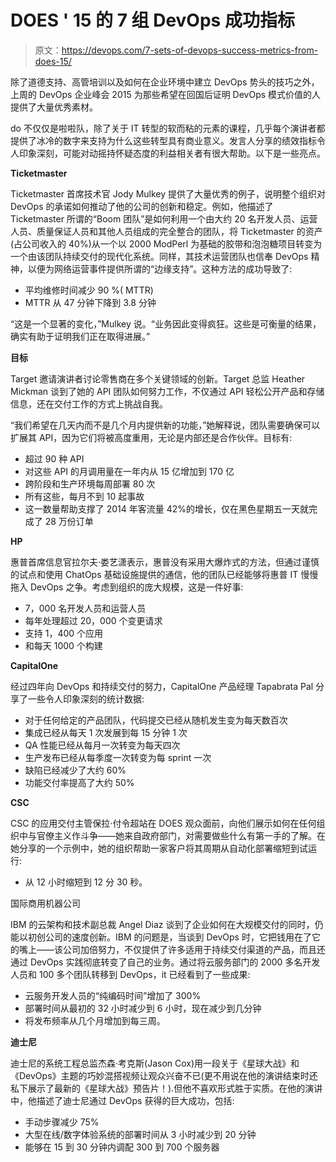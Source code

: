 # DOES ' 15 的 7 组 DevOps 成功指标

> 原文：<https://devops.com/7-sets-of-devops-success-metrics-from-does-15/>

除了道德支持、高管培训以及如何在企业环境中建立 DevOps 势头的技巧之外，上周的 DevOps 企业峰会 2015 为那些希望在回国后证明 DevOps 模式价值的人提供了大量优秀素材。

do 不仅仅是啦啦队，除了关于 IT 转型的软而粘的元素的课程，几乎每个演讲者都提供了冰冷的数字来支持为什么这些转型具有商业意义。发言人分享的绩效指标令人印象深刻，可能对动摇持怀疑态度的利益相关者有很大帮助。以下是一些亮点。

**Ticketmaster**

Ticketmaster 首席技术官 Jody Mulkey 提供了大量优秀的例子，说明整个组织对 DevOps 的承诺如何推动了他的公司的创新和稳定。例如，他描述了 Ticketmaster 所谓的“Boom 团队”是如何利用一个由大约 20 名开发人员、运营人员、质量保证人员和其他人员组成的完全整合的团队，将 Ticketmaster 的资产(占公司收入的 40%)从一个以 2000 ModPerl 为基础的胶带和泡泡糖项目转变为一个由该团队持续交付的现代化系统。同样，其技术运营团队也信奉 DevOps 精神，以便为网络运营事件提供所谓的“边缘支持”。这种方法的成功导致了:

*   平均维修时间减少 90 %( MTTR)
*   MTTR 从 47 分钟下降到 3.8 分钟

“这是一个显著的变化，”Mulkey 说。“业务因此变得疯狂。这些是可衡量的结果，确实有助于证明我们正在取得进展。”

**目标**

Target 邀请演讲者讨论零售商在多个关键领域的创新。Target 总监 Heather Mickman 谈到了她的 API 团队如何努力工作，不仅通过 API 轻松公开产品和存储信息，还在交付工作的方式上挑战自我。

“我们希望在几天内而不是几个月内提供新的功能，”她解释说，团队需要确保可以扩展其 API，因为它们将被高度重用，无论是内部还是合作伙伴。目标有:

*   超过 90 种 API
*   对这些 API 的月调用量在一年内从 15 亿增加到 170 亿
*   跨阶段和生产环境每周部署 80 次
*   所有这些，每月不到 10 起事故
*   这一数量帮助支撑了 2014 年客流量 42%的增长，仅在黑色星期五一天就完成了 28 万份订单

**HP**

惠普首席信息官拉尔夫·娄艺潇表示，惠普没有采用大爆炸式的方法，但通过谨慎的试点和使用 ChatOps 基础设施提供的通信，他的团队已经能够将惠普 IT 慢慢拖入 DevOps 之争。考虑到组织的庞大规模，这是一件好事:

*   7，000 名开发人员和运营人员
*   每年处理超过 20，000 个变更请求
*   支持 1，400 个应用
*   和每天 1000 个构建

**CapitalOne**

经过四年向 DevOps 和持续交付的努力，CapitalOne 产品经理 Tapabrata Pal 分享了一些令人印象深刻的统计数据:

*   对于任何给定的产品团队，代码提交已经从随机发生变为每天数百次
*   集成已经从每天 1 次发展到每 15 分钟 1 次
*   QA 性能已经从每月一次转变为每天四次
*   生产发布已经从每季度一次转变为每 sprint 一次
*   缺陷已经减少了大约 60%
*   功能交付率提高了大约 50%

**CSC**

CSC 的应用交付主管保拉·付令超站在 DOES 观众面前，向他们展示如何在任何组织中与官僚主义作斗争——她来自政府部门，对需要做些什么有第一手的了解。在她分享的一个示例中，她的组织帮助一家客户将其周期从自动化部署缩短到试运行:

*   从 12 小时缩短到 12 分 30 秒。

国际商用机器公司

IBM 的云架构和技术副总裁 Angel Diaz 谈到了企业如何在大规模交付的同时，仍能以初创公司的速度创新。IBM 的问题是，当谈到 DevOps 时，它把钱用在了它的嘴上——该公司加倍努力，不仅提供了许多适用于持续交付渠道的产品，而且还通过 DevOps 实践彻底转变了自己的业务。通过将云服务部门的 2000 多名开发人员和 100 多个团队转移到 DevOps，it 已经看到了一些成果:

*   云服务开发人员的“纯编码时间”增加了 300%
*   部署时间从最初的 32 小时减少到 6 小时，现在减少到几分钟
*   将发布频率从几个月增加到每三周。

**迪士尼**

迪士尼的系统工程总监杰森·考克斯(Jason Cox)用一段关于《星球大战》和《DevOps》主题的巧妙混搭视频让观众兴奋不已(更不用说在他的演讲结束时还私下展示了最新的《星球大战》预告片！).但他不喜欢形式胜于实质。在他的演讲中，他描述了迪士尼通过 DevOps 获得的巨大成功，包括:

*   手动步骤减少 75%
*   大型在线/数字体验系统的部署时间从 3 小时减少到 20 分钟
*   能够在 15 到 30 分钟内调配 300 到 700 个服务器